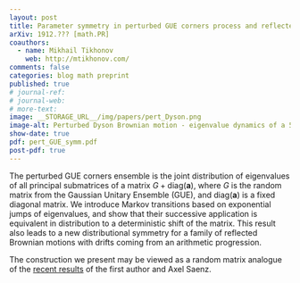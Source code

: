 ```yaml
---
layout: post
title: Parameter symmetry in perturbed GUE corners process and reflected drifted Brownian motions
arXiv: 1912.??? [math.PR]
coauthors: 
  - name: Mikhail Tikhonov
    web: http://mtikhonov.com/
comments: false
categories: blog math preprint
published: true
# journal-ref: 
# journal-web: 
# more-text:
image: __STORAGE_URL__/img/papers/pert_Dyson.png
image-alt: Perturbed Dyson Brownian motion - eigenvalue dynamics of a 5x5 matrix of Brownian motions, with no drift off the diagonal, and an arithmetic progression of drifts on the diagonal
show-date: true
pdf: pert_GUE_symm.pdf
post-pdf: true
---
```


The perturbed GUE corners ensemble is the joint distribution of eigenvalues of all principal submatrices of a matrix $G+\mathrm{diag}(\mathbf{a})$, where $G$ is the random matrix from the Gaussian Unitary Ensemble (GUE), and $\mathrm{diag}(\mathbf{a})$ is a fixed diagonal matrix. We introduce Markov transitions based on exponential jumps of eigenvalues, and show that their successive application is equivalent in distribution to a deterministic shift of the matrix. This result also leads to a new distributional symmetry for a family of reflected Brownian motions with drifts coming from an arithmetic progression.

The construction we present may be viewed as a random matrix analogue of the [recent results]({{site.url}}/2019/07/backwards_TASEP/) of the first author and Axel Saenz.
